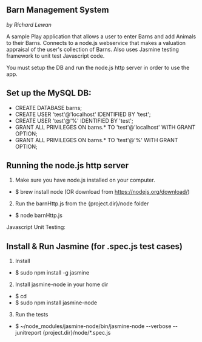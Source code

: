 Barn Management System
----------------------

*by Richard Lewan*

A sample Play application that allows a user to enter Barns and add Animals to their Barns. Connects to a node.js webservice that makes a valuation appraisal of the user's collection of Barns. Also uses Jasmine testing framework to unit test Javascript code.

You must setup the DB and run the node.js http server in order to use the app.

Set up the MySQL DB:
------------------------
 - CREATE DATABASE barns;
 - CREATE USER 'test'@'localhost' IDENTIFIED BY 'test';
 - CREATE USER 'test'@'%' IDENTIFIED BY 'test';
 - GRANT ALL PRIVILEGES ON barns.* TO 'test'@'localhost' WITH GRANT OPTION;
 - GRANT ALL PRIVILEGES ON barns.* TO 'test'@'%' WITH GRANT OPTION;

Running the node.js http server
-------------------------------
1. Make sure you have node.js installed on your computer.
 - $ brew install node
    (OR download from https://nodejs.org/download/)
2. Run the barnHttp.js from the {project.dir}/node folder
 - $ node barnHttp.js



Javascript Unit Testing:

Install & Run Jasmine (for .spec.js test cases)
-----------------------------------------
1. Install
 - $ sudo npm install -g jasmine
2. Install jasmine-node in your home dir
 - $ cd
 - $ sudo npm install jasmine-node
3. Run the tests
 - $ ~/node_modules/jasmine-node/bin/jasmine-node --verbose --junitreport {project.dir}/node/*.spec.js
